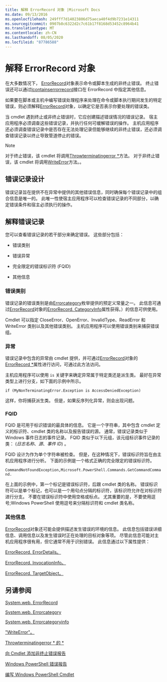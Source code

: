 ```yaml
---
title: 解释 ErrorRecord 对象 |Microsoft Docs
ms.date: 09/13/2016
ms.openlocfilehash: 249fff7d14023806d75aeca40f4d9b7231e14311
ms.sourcegitcommit: 0907b8c6322d2c7c61b17f8168d53452c8964b41
ms.translationtype: MT
ms.contentlocale: zh-CN
ms.lasthandoff: 08/05/2020
ms.locfileid: "87786588"
---
```

# <a name="interpreting-errorrecord-objects"></a>解释 ErrorRecord 对象

在大多数情况下， [ErrorRecord](/dotnet/api/System.Management.Automation.ErrorRecord)对象表示命令或脚本生成的非终止错误。 终止错误还可以通过[Icontainserrorrecord](/dotnet/api/System.Management.Automation.IContainsErrorRecord)接口在 ErrorRecord 中指定其他信息。

如果要在脚本或主机中编写错误处理程序来处理在命令或脚本执行期间发生的特定错误，则必须解释[ErrorRecord](/dotnet/api/System.Management.Automation.ErrorRecord)对象，以确定它是否表示你要处理的错误类。

当 cmdlet 遇到终止或非终止错误时，它应创建描述错误情况的错误记录。 宿主应用程序必须调查这些错误记录，并执行任何可缓解错误的操作。 主机应用程序还必须调查错误记录中是否存在无法处理记录但能够继续的非终止错误，还必须调查错误记录以终止导致管道停止的错误。

> [!NOTE]
> 对于终止错误，该 cmdlet 将调用[Throwterminatingerror *](/dotnet/api/System.Management.Automation.Cmdlet.ThrowTerminatingError)方法。 对于非终止错误，该 cmdlet 将调用[WriteError](/dotnet/api/System.Management.Automation.Cmdlet.WriteError)方法。。

## <a name="error-record-design"></a>错误记录设计

错误记录旨在提供不在异常中提供的其他错误信息，同时确保每个错误记录中的组合信息是唯一的。 此唯一性使宿主应用程序可以检查错误记录的不同部分，以确定错误条件和宿主必须执行的操作。

## <a name="interpreting-error-records"></a>解释错误记录

您可以查看错误记录的若干部分来确定错误。 这些部分包括：

- 错误类别

- 错误异常

- 完全限定的错误标识符 (FQID) 

- 其他信息

### <a name="the-error-category"></a>错误类别

错误记录的错误类别是由[Errorcategory](/dotnet/api/System.Management.Automation.ErrorCategory)枚举提供的预定义常量之一。 此信息可通过[ErrorRecord](/dotnet/api/System.Management.Automation.ErrorRecord)对象的[ErrorRecord. CategoryInfo](/dotnet/api/System.Management.Automation.ErrorRecord.CategoryInfo)属性获得。）的信息可供使用。

Cmdlet 可以指定 CloseError、OpenError、InvalidType、ReadError 和 WriteError 类别以及其他错误类别。 主机应用程序可以使用错误类别来捕获错误组。

### <a name="the-exception"></a>异常

错误记录中包含的异常由 cmdlet 提供，并可通过[ErrorRecord](/dotnet/api/System.Management.Automation.ErrorRecord)对象的[ErrorRecord *](/dotnet/api/System.Management.Automation.ErrorRecord.Exception)属性进行访问，可通过此方法访问。

主机应用程序可以使用 `is` 关键字来确定异常属于特定类还是派生类。 最好在异常类型上进行分支，如下面的示例中所示。

`if (MyNonTerminatingError.Exception is AccessDeniedException)`

这样，你将捕获派生类。 但是，如果反序列化异常，则会出现问题。

### <a name="the-fqid"></a>FQID

FQID 是可用于标识错误的最具体的信息。 它是一个字符串，其中包含 cmdlet 定义的标识符、cmdlet 类的名称以及报告错误的源。 通常，错误记录类似于 Windows 事件日志的事件记录。 FQID 类似于以下元组，该元组标识事件记录的类： (*日志名称*、*源*、*事件 ID*) 。

FQID 设计为作为单个字符串被检查。 但是，在这种情况下，错误标识符旨在由主机应用程序进行分析。 下面的示例是一个格式正确的完全限定的错误标识符。

`CommandNotFoundException,Microsoft.PowerShell.Commands.GetCommandCommand.`

在上面的示例中，第一个标记是错误标识符，后跟 cmdlet 类的名称。 错误标识符可以是单个标记，也可以是一个用句点分隔的标识符，该标识符允许在对标识符进行分支。 不要在错误标识符中使用空格或标点。 尤其重要的是，不要使用逗号;Windows PowerShell 使用逗号来分隔标识符和 cmdlet 类名称。

### <a name="other-information"></a>其他信息

[ErrorRecord](/dotnet/api/System.Management.Automation.ErrorRecord)对象还可能会提供描述发生错误的环境的信息。 此信息包括错误详细信息、调用信息以及发生错误时正在处理的目标对象等项。 尽管此信息可能对主机应用程序很有用，但它通常不用于识别错误。 此信息通过以下属性提供：

[ErrorRecord. ErrorDetails。](/dotnet/api/System.Management.Automation.ErrorRecord.ErrorDetails)

[ErrorRecord. InvocationInfo。](/dotnet/api/System.Management.Automation.ErrorRecord.InvocationInfo)

[ErrorRecord. TargetObject。](/dotnet/api/System.Management.Automation.ErrorRecord.TargetObject)

## <a name="see-also"></a>另请参阅

[System.web. ErrorRecord](/dotnet/api/System.Management.Automation.ErrorRecord)

[System.web. Errorcategory](/dotnet/api/System.Management.Automation.ErrorCategory)

[System.web. Errorcategoryinfo](/dotnet/api/System.Management.Automation.ErrorCategoryInfo)

["WriteError"。](/dotnet/api/System.Management.Automation.Cmdlet.WriteError)

[Throwterminatingerror * 的 *](/dotnet/api/System.Management.Automation.Cmdlet.ThrowTerminatingError)

[向 Cmdlet 添加非终止错误报告](./adding-non-terminating-error-reporting-to-your-cmdlet.md)

[Windows PowerShell 错误报告](./error-reporting-concepts.md)

[编写 Windows PowerShell Cmdlet](./writing-a-windows-powershell-cmdlet.md)
